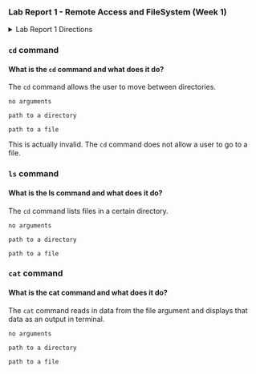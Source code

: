 ### Lab Report 1 - Remote Access and FileSystem (Week 1)


<!-- Lab Report 1 Directions---> 

<details>
<summary>Lab Report 1 Directions</summary>
<br>
You’ll submit a lab report by writing a blog post about the basic filesystem commands we learned today. You should create the post, like we just described using Github Pages. The lab report is due Monday, October 9 by 10pm. See the FAQ below for common questions, including how to add images and what to submit to Gradescope.

#### For each of the commands cd, ls, and cat, and using the workspace you created in this lab:

*• Share an example of using the command with no arguments.*

*•  Share an exmaple of using the command with a path to a directory as an argument.*

*• Share an example of using the command with a path to a file as an argument.*

#### So that’s 9 total examples (3 for each command). For each, include:
   
   *• A screenshot or Markdown code block showing the command and its output*
  
   *• What the working directory was when the command was run*
   
   *• A sentence or two explaining why you got that output (e.g. what was in the filesystem, what it meant to have no arguments).*
    
   *• Indicate whether the output is an error or not, and if it’s an error, explain why it’s an error.*

*You will upload your submission by publishing the page on Github Pages, then printing the page to PDF and uploading to the Lab Report 1 assignment on Gradescope.*

</details>

### `cd` command 

#### What is the `cd` command and what does it do? 

The `cd` command allows the user to move between directories. 

`no arguments` 

`path to a directory` 

`path to a file` 

This is actually invalid. The `cd` command does not allow a user to go to a file. 

### `ls` command 

#### What is the ls command and what does it do? 

The `cd` command lists files in a certain directory. 

`no arguments` 

`path to a directory` 

`path to a file` 

### `cat` command 

#### What is the cat command and what does it do? 

The `cat` command reads in data from the file argument and displays that data as an output in terminal. 

`no arguments` 

`path to a directory` 

`path to a file` 
